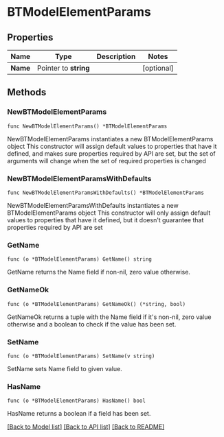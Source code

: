 # BTModelElementParams

## Properties

Name | Type | Description | Notes
------------ | ------------- | ------------- | -------------
**Name** | Pointer to **string** |  | [optional] 

## Methods

### NewBTModelElementParams

`func NewBTModelElementParams() *BTModelElementParams`

NewBTModelElementParams instantiates a new BTModelElementParams object
This constructor will assign default values to properties that have it defined,
and makes sure properties required by API are set, but the set of arguments
will change when the set of required properties is changed

### NewBTModelElementParamsWithDefaults

`func NewBTModelElementParamsWithDefaults() *BTModelElementParams`

NewBTModelElementParamsWithDefaults instantiates a new BTModelElementParams object
This constructor will only assign default values to properties that have it defined,
but it doesn't guarantee that properties required by API are set

### GetName

`func (o *BTModelElementParams) GetName() string`

GetName returns the Name field if non-nil, zero value otherwise.

### GetNameOk

`func (o *BTModelElementParams) GetNameOk() (*string, bool)`

GetNameOk returns a tuple with the Name field if it's non-nil, zero value otherwise
and a boolean to check if the value has been set.

### SetName

`func (o *BTModelElementParams) SetName(v string)`

SetName sets Name field to given value.

### HasName

`func (o *BTModelElementParams) HasName() bool`

HasName returns a boolean if a field has been set.


[[Back to Model list]](../README.md#documentation-for-models) [[Back to API list]](../README.md#documentation-for-api-endpoints) [[Back to README]](../README.md)


